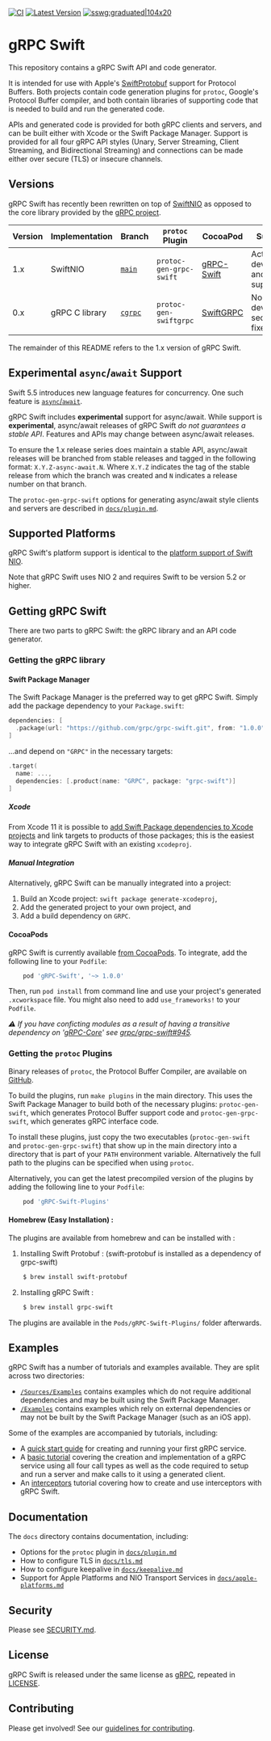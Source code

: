 [![CI](https://img.shields.io/github/workflow/status/grpc/grpc-swift/CI?event=push)](https://github.com/grpc/grpc-swift/actions/workflows/ci.yaml)
[![Latest Version](https://img.shields.io/github/v/release/grpc/grpc-swift?include_prereleases&sort=semver)](https://img.shields.io/github/v/release/grpc/grpc-swift?include_prereleases&sort=semver)
[![sswg:graduated|104x20](https://img.shields.io/badge/sswg-graduated-green.svg)](https://github.com/swift-server/sswg/blob/main/process/incubation.md#graduated-level)

# gRPC Swift

This repository contains a gRPC Swift API and code generator.

It is intended for use with Apple's [SwiftProtobuf][swift-protobuf] support for
Protocol Buffers. Both projects contain code generation plugins for `protoc`,
Google's Protocol Buffer compiler, and both contain libraries of supporting code
that is needed to build and run the generated code.

APIs and generated code is provided for both gRPC clients and servers, and can
be built either with Xcode or the Swift Package Manager. Support is provided for
all four gRPC API styles (Unary, Server Streaming, Client Streaming, and
Bidirectional Streaming) and connections can be made either over secure (TLS) or
insecure channels.



## Versions

gRPC Swift has recently been rewritten on top of [SwiftNIO][swift-nio] as
opposed to the core library provided by the [gRPC project][grpc].

Version | Implementation | Branch                 | `protoc` Plugin         | CocoaPod              | Support
--------|----------------|------------------------|-------------------------|-----------------------|-----------------------------------------
1.x     | SwiftNIO       | [`main`][branch-new]   | `protoc-gen-grpc-swift` | [gRPC-Swift][pod-new] | Actively developed and supported
0.x     | gRPC C library | [`cgrpc`][branch-old]  | `protoc-gen-swiftgrpc`  | [SwiftGRPC][pod-old]  | No longer developed; security fixes only

The remainder of this README refers to the 1.x version of gRPC Swift.

## Experimental `async`/`await` Support

Swift 5.5 introduces new language features for concurrency. One such feature is
[`async`/`await`][SE-0296].

gRPC Swift includes **experimental** support for async/await. While support is
**experimental**, async/await releases of gRPC Swift *do not guarantees a stable
API*. Features and APIs may change between async/await releases.

To ensure the 1.x release series does maintain a stable API, async/await releases
will be branched from stable releases and tagged in the following format:
`X.Y.Z-async-await.N`. Where `X.Y.Z` indicates the tag of the stable release
from which the branch was created and `N` indicates a release number on that
branch.

The `protoc-gen-grpc-swift` options for generating async/await style clients and
servers are described in [`docs/plugin.md`][docs-plugin].

## Supported Platforms

gRPC Swift's platform support is identical to the [platform support of Swift
NIO][swift-nio-platforms].

Note that gRPC Swift uses NIO 2 and requires Swift to be version 5.2 or higher.

## Getting gRPC Swift

There are two parts to gRPC Swift: the gRPC library and an API code generator.

### Getting the gRPC library

#### Swift Package Manager

The Swift Package Manager is the preferred way to get gRPC Swift. Simply add the
package dependency to your `Package.swift`:

```swift
dependencies: [
  .package(url: "https://github.com/grpc/grpc-swift.git", from: "1.0.0")
]
```

...and depend on `"GRPC"` in the necessary targets:

```swift
.target(
  name: ...,
  dependencies: [.product(name: "GRPC", package: "grpc-swift")]
]
```

##### Xcode

From Xcode 11 it is possible to [add Swift Package dependencies to Xcode
projects][xcode-spm] and link targets to products of those packages; this is the
easiest way to integrate gRPC Swift with an existing `xcodeproj`.

##### Manual Integration

Alternatively, gRPC Swift can be manually integrated into a project:

1. Build an Xcode project: `swift package generate-xcodeproj`,
1. Add the generated project to your own project, and
1. Add a build dependency on `GRPC`.

#### CocoaPods

gRPC Swift is currently available [from CocoaPods][pod-new]. To integrate, add
the following line to your `Podfile`:

```ruby
    pod 'gRPC-Swift', '~> 1.0.0'
```

Then, run `pod install` from command line and use your project's generated
`.xcworkspace` file. You might also need to add `use_frameworks!` to your `Podfile`.

*⚠️ If you have conficting modules as a result of having a transitive
dependency on '[gRPC-Core][grpc-core-pod]' see [grpc/grpc-swift#945][grpc-swift-945].*

### Getting the `protoc` Plugins

Binary releases of `protoc`, the Protocol Buffer Compiler, are available on
[GitHub][protobuf-releases].

To build the plugins, run `make plugins` in the main directory. This uses the
Swift Package Manager to build both of the necessary plugins:
`protoc-gen-swift`, which generates Protocol Buffer support code and
`protoc-gen-grpc-swift`, which generates gRPC interface code.

To install these plugins, just copy the two executables (`protoc-gen-swift` and
`protoc-gen-grpc-swift`) that show up in the main directory into a directory
that is part of your `PATH` environment variable. Alternatively the full path to
the plugins can be specified when using `protoc`.

Alternatively, you can get the latest precompiled version of the plugins by adding
the following line to your `Podfile`:

```ruby
    pod 'gRPC-Swift-Plugins'
```

#### Homebrew (Easy Installation) :

The plugins are available from homebrew and can be installed with :
1. Installing Swift Protobuf : (swift-protobuf is installed as a dependency of grpc-swift)
```bash
    $ brew install swift-protobuf
```
2. Installing gRPC Swift : 
```bash
    $ brew install grpc-swift
```

The plugins are available in the `Pods/gRPC-Swift-Plugins/` folder afterwards.

## Examples

gRPC Swift has a number of tutorials and examples available. They are split
across two directories:

- [`/Sources/Examples`][examples-in-source] contains examples which do not
  require additional dependencies and may be built using the Swift Package
  Manager.
- [`/Examples`][examples-out-of-source] contains examples which rely on
  external dependencies or may not be built by the Swift Package Manager (such
  as an iOS app).

Some of the examples are accompanied by tutorials, including:
- A [quick start guide][docs-quickstart] for creating and running your first
  gRPC service.
- A [basic tutorial][docs-tutorial] covering the creation and implementation of
  a gRPC service using all four call types as well as the code required to setup
  and run a server and make calls to it using a generated client.
- An [interceptors][docs-interceptors-tutorial] tutorial covering how to create
  and use interceptors with gRPC Swift.

## Documentation

The `docs` directory contains documentation, including:

- Options for the `protoc` plugin in [`docs/plugin.md`][docs-plugin]
- How to configure TLS in [`docs/tls.md`][docs-tls]
- How to configure keepalive in [`docs/keepalive.md`][docs-keepalive]
- Support for Apple Platforms and NIO Transport Services in
  [`docs/apple-platforms.md`][docs-apple]

## Security

Please see [SECURITY.md](SECURITY.md).

## License

gRPC Swift is released under the same license as [gRPC][grpc], repeated in
[LICENSE](LICENSE).

## Contributing

Please get involved! See our [guidelines for contributing](CONTRIBUTING.md).

[docs-apple]: ./docs/apple-platforms.md
[docs-plugin]: ./docs/plugin.md
[docs-quickstart]: ./docs/quick-start.md
[docs-tls]: ./docs/tls.md
[docs-keepalive]: ./docs/keepalive.md
[docs-tutorial]: ./docs/basic-tutorial.md
[docs-interceptors-tutorial]: ./docs/interceptors-tutorial.md
[grpc]: https://github.com/grpc/grpc
[grpc-core-pod]: https://cocoapods.org/pods/gRPC-Core
[grpc-swift-945]: https://github.com/grpc/grpc-swift/pull/945
[protobuf-releases]: https://github.com/protocolbuffers/protobuf/releases
[swift-nio-platforms]: https://github.com/apple/swift-nio#supported-platforms
[swift-nio]: https://github.com/apple/swift-nio
[swift-protobuf]: https://github.com/apple/swift-protobuf
[xcode-spm]: https://help.apple.com/xcode/mac/current/#/devb83d64851
[pod-new]: https://cocoapods.org/pods/gRPC-Swift
[pod-old]: https://cocoapods.org/pods/SwiftGRPC
[branch-new]: https://github.com/grpc/grpc-swift/tree/main
[branch-old]: https://github.com/grpc/grpc-swift/tree/cgrpc
[examples-out-of-source]: https://github.com/grpc/grpc-swift/tree/main/Examples
[examples-in-source]: https://github.com/grpc/grpc-swift/tree/main/Sources/Examples
[SE-0296]: https://github.com/apple/swift-evolution/blob/main/proposals/0296-async-await.md
